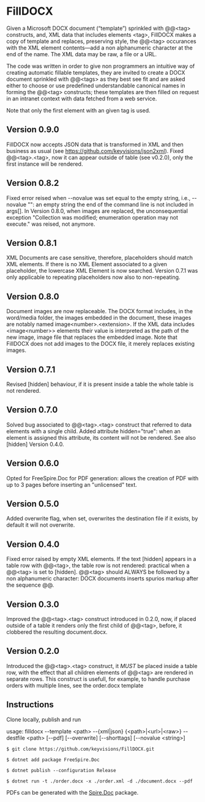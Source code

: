 # FillDOCX

Given a Microsoft DOCX document (“template”) sprinkled with @@\<tag> constructs, and, XML data that includes elements \<tag>, FillDOCX makes a copy of template and replaces, preserving style, the @@\<tag> occurances with the XML element contents&mdash;add a non alphanumeric character at the end of the name. The XML data may be raw, a file or a URL.

The code was written in order to give non programmers an intuitive way of creating automatic fillable templates, they are invited to create a DOCX document sprinkled with @@\<tags> as they best see fit and are asked either to choose or use predefined understandable canonical names in forming the @@\<tag> constructs; these templates are then filled on request in an intranet context with data fetched from a web service.

Note that only the first element with an given tag is used.

## Version 0.9.0
FillDOCX now accepts JSON data that is transformed in XML and then business as usual (see https://github.com/keyvisions/json2xml). Fixed @@\<tag>.\<tag>, now it can appear outside of table (see v0.2.0), only the first instance will be rendered.

## Version 0.8.2
Fixed error reised when --novalue was set equal to the empty string, i.e., --novalue "": an empty string the end of the command line is not included in args[].
In Version 0.8.0, when images are replaced, the unconsequential exception "Collection was modified; enumeration operation may not execute." was reised, not anymore. 

## Version 0.8.1
XML Documents are case sensitive, therefore, placeholders should match XML elements. If there is no XML Element associated to a given placeholder, the lowercase XML Element is now searched.
Version 0.7.1 was only applicable to repeating placeholders now also to non-repeating.

## Version 0.8.0
Document images are now replaceable. The DOCX format includes, in the word/media folder, the images embedded in the document, these images are notably named image\<number>.\<extension>. If the XML data includes \<image\<number>> elements their value is interpreted as the path of the new image, image file that replaces the embedded image. Note that FillDOCX does not add images to the DOCX file, it merely replaces existing images.

## Version 0.7.1
Revised [hidden] behaviour, if it is present inside a table the whole table is not rendered.

## Version 0.7.0
Solved bug associated to @@\<tag>.\<tag> construct that referred to data elements with a single child.
Added attribute hidden="true": when an element is assigned this attribute, its content will not be rendered. See also [hidden] Version 0.4.0.

## Version 0.6.0
Opted for FreeSpire.Doc for PDF generation: allows the creation of PDF with up to 3 pages before inserting an "unlicensed" text.

## Version 0.5.0
Added overwrite flag, when set, overwrites the destination file if it exists, by default it will not overwrite.

## Version 0.4.0
Fixed error raised by empty XML elements.
If the text [hidden] appears in a table row with @@\<tag>, the table row is not rendered: practical when a @@\<tag> is set to [hidden].
@@\<tag> should ALWAYS be followed by a non alphanumeric character: DOCX documents inserts spurios markup after the sequence @@.

## Version 0.3.0
Improved the @@\<tag>.\<tag> construct introduced in 0.2.0, now, if placed outside of a table it renders only the first child of @@\<tag>, before, it clobbered the resulting document.docx.

## Version 0.2.0
Introduced the @@\<tag>.\<tag> construct, it _MUST_ be placed inside a table row, with the effect that all children elements of @@\<tag> are rendered in separate rows.
This construct is usefull, for example, to handle purchase orders with multiple lines, see the order.docx template

## Instructions
Clone locally, publish and run

usage: filldocx --template \<path> --{xml|json} {\<path>|\<url>|\<raw>} --destfile \<path> [--pdf] [--overwrite] [--shorttags] [--novalue \<string>]

`$ git clone https://github.com/keyvisions/FillDOCX.git`

`$ dotnet add package FreeSpire.Doc`

`$ dotnet publish --configuration Release`

`$ dotnet run -t ./order.docx -x ./order.xml -d ./document.docx --pdf`

PDFs can be generated with the [Spire.Doc](https://www.nuget.org/packages/Spire.Doc/) package.
